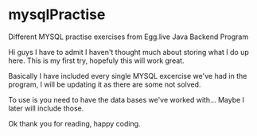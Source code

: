 # mysqlPractise
Different MYSQL practise exercises from Egg.live Java Backend Program

Hi guys I have to admit I haven't thought much
about storing what I do up here.
This is my first try, hopefuly this will work
great.

Basically I have included every single MYSQL
excercise we've had in the program, I will be
updating it as there are some not solved.

To use is you need to have the data bases we've
worked with...
Maybe I later will include those.

Ok thank you for reading, happy coding.
